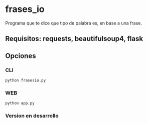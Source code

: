 # frases_io
Programa que te dice que tipo de palabra es, en base a una frase.

## Requisitos: requests, beautifulsoup4, flask

## Opciones

### CLI
```
python frasesio.py
```

### WEB
```
python app.py
```

### Version en desarrollo



